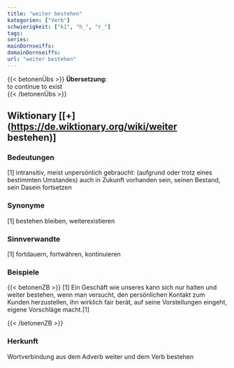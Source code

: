 ```yaml
---
title: "weiter bestehen"
kategorien: ["Verb"]
schwierigkeit: ["k1", "h_", "r_"]
tags:
series:
mainDornseiffs:
domainDornseiffs:
url: "weiter bestehen"
---
```


{{< betonenÜbs >}}
**Übersetzung:**  
to continue to exist  
{{< /betonenÜbs >}}

## Wiktionary [[+](https://de.wiktionary.org/wiki/weiter bestehen)]

### Bedeutungen
[1] intransitiv, meist unpersönlich gebraucht: (aufgrund oder trotz eines bestimmten Umstandes) auch in Zukunft vorhanden sein, seinen Bestand, sein Dasein fortsetzen  

### Synonyme
[1] bestehen bleiben, weiterexistieren  

### Sinnverwandte
[1] fortdauern, fortwähren, kontinuieren  

### Beispiele
{{< betonenZB >}}
[1] Ein Geschäft wie unseres kann sich nur halten und weiter bestehen, wenn man versucht, den persönlichen Kontakt zum Kunden herzustellen, ihn wirklich fair berät, auf seine Vorstellungen eingeht, eigene Vorschläge macht.[1]  

{{< /betonenZB >}}
### Herkunft
Wortverbindung aus dem Adverb weiter und dem Verb bestehen  


